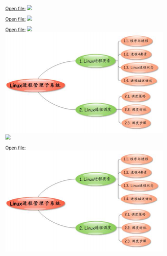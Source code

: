 
[Open file:](photo/d2d9e63c31cf2169b66edd17cc70898c_MD5.png)
![](photo/d2d9e63c31cf2169b66edd17cc70898c_MD5.png)

[Open file:](photo/d2d9e63c31cf2169b66edd17cc70898c_MD5.png)
![](photo/d2d9e63c31cf2169b66edd17cc70898c_MD5.png)

[Open file:](photo/d2d9e63c31cf2169b66edd17cc70898c_MD5.png)
![](photo/d2d9e63c31cf2169b66edd17cc70898c_MD5.png)
![](../photo/Pasted%20image%2020230506182128.png)
![](photo/d2d9e63c31cf2169b66edd17cc70898c_MD5.png)

[Open file:](../photo/d2d9e63c31cf2169b66edd17cc70898c_MD5.png)
![](../photo/d2d9e63c31cf2169b66edd17cc70898c_MD5.png)
